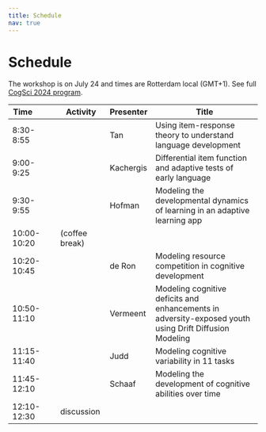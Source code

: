 ```yaml
---
title: Schedule
nav: true
---
```


# Schedule

The workshop is on July 24 and times are Rotterdam local (GMT+1). See full [CogSci 2024 program](https://cognitivesciencesociety.org/program/).

| Time&nbsp;&nbsp;&nbsp;&nbsp;&nbsp;&nbsp;&nbsp;&nbsp;&nbsp; | Activity         | Presenter  | Title                                                      |
| ------------ | -------------- | ---------- | --------------------------------------------------------------- |
| 8:30-8:55    |                | Tan        | Using item-response theory to understand language development   |
| 9:00-9:25    |                | Kachergis  | Differential item function and adaptive tests of early language |
| 9:30-9:55    |                | Hofman     | Modeling the developmental dynamics of learning in an adaptive learning app |
| 10:00-10:20  | (coffee break) |            |                                                                 |
| 10:20-10:45  |                | de Ron     | Modeling resource competition in cognitive development          |
| 10:50-11:10  |                | Vermeent   | Modeling cognitive deficits and enhancements in adversity-exposed youth using Drift Diffusion Modeling |
| 11:15-11:40  |                | Judd       | Modeling cognitive variability in 11 tasks                      |
| 11:45-12:10  |                | Schaaf     | Modeling the development of cognitive abilities over time |
| 12:10-12:30  | discussion     |            |     |
